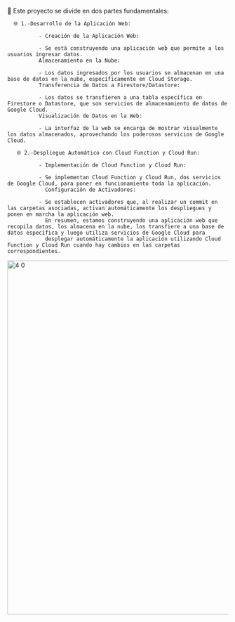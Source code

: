 
🚀 Este proyecto se divide en dos partes fundamentales:

      🌐 1.-Desarrollo de la Aplicación Web:

              - Creación de la Aplicación Web:

              - Se está construyendo una aplicación web que permite a los usuarios ingresar datos.
              Almacenamiento en la Nube:

              - Los datos ingresados por los usuarios se almacenan en una base de datos en la nube, específicamente en Cloud Storage.
              Transferencia de Datos a Firestore/Datastore:

              - Los datos se transfieren a una tabla específica en Firestore o Datastore, que son servicios de almacenamiento de datos de Google Cloud.
              Visualización de Datos en la Web:

              - La interfaz de la web se encarga de mostrar visualmente los datos almacenados, aprovechando los poderosos servicios de Google Cloud.

       🌐 2.-Despliegue Automático con Cloud Function y Cloud Run:

              - Implementación de Cloud Function y Cloud Run:

              - Se implementan Cloud Function y Cloud Run, dos servicios de Google Cloud, para poner en funcionamiento toda la aplicación.
                Configuración de Activadores:

              - Se establecen activadores que, al realizar un commit en las carpetas asociadas, activan automáticamente los despliegues y ponen en marcha la aplicación web.
                En resumen, estamos construyendo una aplicación web que recopila datos, los almacena en la nube, los transfiere a una base de datos específica y luego utiliza servicios de Google Cloud para 
                desplegar automáticamente la aplicación utilizando Cloud Function y Cloud Run cuando hay cambios en las carpetas correspondientes.










<img width="806" alt="4 0" src="https://github.com/EloyCD/Ejercicio-CloudBuild-Google-Cloud/assets/136006521/45931b99-cd80-4c67-9e75-dd37a66f8369">
